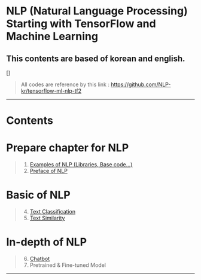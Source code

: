 ﻿
# NLP (Natural Language Processing) Starting with TensorFlow and Machine Learning 
## This contents are based of korean and english.

[]

> All codes are reference by this link : https://github.com/NLP-kr/tensorflow-ml-nlp-tf2
---

# Contents 

# Prepare chapter for NLP 

> 1. [Examples of NLP (Libraries, Base code...)](https://github.com/whitekun91/NLP_Samples/tree/master/1.NLP_PREP)
> 2. [Preface of NLP](https://github.com/whitekun91/NLP_Samples/tree/master/2.NLP_PREF)

# Basic of NLP

> 4. [Text Classification](https://github.com/whitekun91/NLP_Samples/tree/master/3.NLP_CLASSIFY)
> 5. [Text Similarity](https://github.com/whitekun91/NLP_Samples/tree/master/4.NLP_SIMILARITY)

# In-depth of NLP

> 6. [Chatbot](https://github.com/whitekun91/NLP_Samples/tree/master/5.CHATBOT) 
> 7. Pretrained & Fine-tuned Model

---
